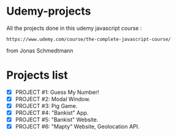 # Udemy-projects

All the projects done in this udemy javascript course :

`https://www.udemy.com/course/the-complete-javascript-course/`

from Jonas Schmedtmann

# Projects list
- [x] PROJECT #1: Guess My Number!
- [x] PROJECT #2: Modal Window.
- [x] PROJECT #3: Pig Game.
- [x] PROJECT #4: "Bankist" App.
- [x] PROJECT #5: "Bankist" Website.
- [x] PROJECT #6: "Mapty" Website, Geolocation API.
